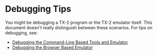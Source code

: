 # Debugging Tips

You might be debugging a TX-2 program or the TX-2 emulator itself.
This document doesn't really distinguish between these scenarios.  For
tips on debugging, see:

- [Debugging the Command-Line Based Tools and Emulator](cli.md)
- [Debugging the Browser Based Emulator](web.md)
